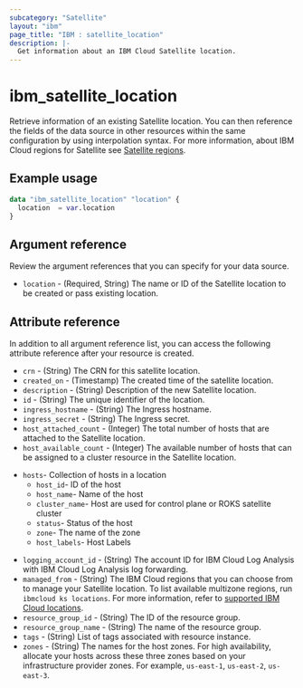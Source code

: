 ```yaml
---
subcategory: "Satellite"
layout: "ibm"
page_title: "IBM : satellite_location"
description: |-
  Get information about an IBM Cloud Satellite location.
---
```


# ibm_satellite_location
Retrieve information of an existing Satellite location. You can then reference the fields of the data source in other resources within the same configuration by using interpolation syntax. For more information, about IBM Cloud regions for Satellite see [Satellite regions](https://cloud.ibm.com/docs/satellite?topic=satellite-sat-regions).


## Example usage

```terraform
data "ibm_satellite_location" "location" {
  location  = var.location
}
```

## Argument reference
Review the argument references that you can specify for your data source. 

- `location` - (Required, String) The name or ID of the Satellite location to  be created or pass existing location.


## Attribute reference
In addition to all argument reference list, you can access the following attribute reference after your resource is created.
- `crn` - (String) The CRN for this satellite location.
- `created_on` - (Timestamp) The created time of the satellite location.
- `description` - (String) Description of the new Satellite location.
- `id` - (String) The unique identifier of the location.
- `ingress_hostname` - (String) The Ingress hostname.
- `ingress_secret` - (String) The Ingress secret.
- `host_attached_count` - (Integer) The total number of hosts that are attached to the Satellite location.
- `host_available_count` - (Integer) The available number of hosts that can be assigned to a cluster resource in the Satellite location.
* `hosts`- Collection of hosts in a location
    * `host_id`- ID of the host 
    * `host_name`- Name of the host
    * `cluster_name`- Host are used for control plane or ROKS satellite cluster
    * `status`- Status of the host
    * `zone`- The name of the zone
    * `host_labels`- Host Labels
- `logging_account_id` - (String) The account ID for IBM Cloud Log Analysis with IBM Cloud Log Analysis log forwarding.
- `managed_from` - (String) The IBM Cloud regions that you can choose from to manage your Satellite location. To list available multizone regions, run `ibmcloud ks locations`. For more information, refer to [supported IBM Cloud locations](https://cloud.ibm.com/docs/satellite?topic=satellite-sat-regions).
- `resource_group_id` - (String) The ID of the resource group.
- `resource_group_name` - (String) The name of the resource group.
- `tags` - (String) List of tags associated with resource instance.
- `zones` - (String) The names for the host zones. For high availability, allocate your hosts across these three zones based on your infrastructure provider zones. For example, `us-east-1`, `us-east-2`, `us-east-3`.

